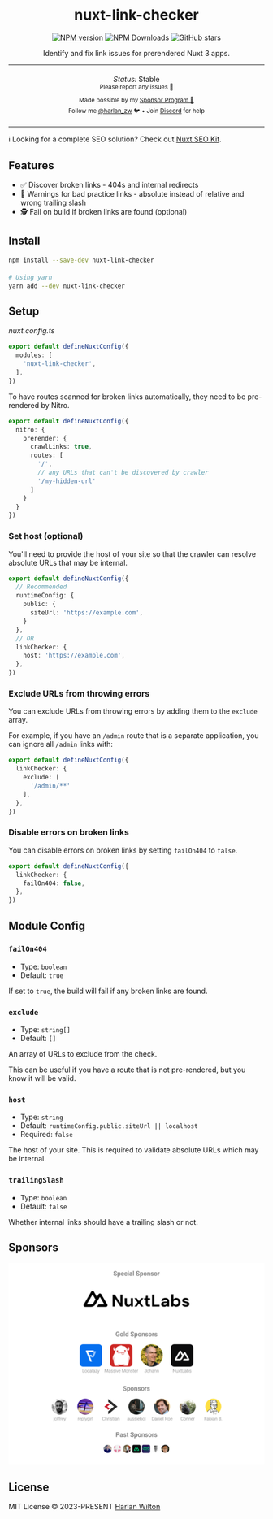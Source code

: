 <h1 align='center'>nuxt-link-checker</h1>

<p align="center">
<a href='https://github.com/harlan-zw/nuxt-link-checker/actions/workflows/test.yml'>
</a>
<a href="https://www.npmjs.com/package/nuxt-link-checker" target="__blank"><img src="https://img.shields.io/npm/v/nuxt-link-checker?style=flat&colorA=002438&colorB=28CF8D" alt="NPM version"></a>
<a href="https://www.npmjs.com/package/nuxt-link-checker" target="__blank"><img alt="NPM Downloads" src="https://img.shields.io/npm/dm/nuxt-link-checker?flat&colorA=002438&colorB=28CF8D"></a>
<a href="https://github.com/harlan-zw/nuxt-link-checker" target="__blank"><img alt="GitHub stars" src="https://img.shields.io/github/stars/harlan-zw/nuxt-link-checker?flat&colorA=002438&colorB=28CF8D"></a>
</p>


<p align="center">
Identify and fix link issues for prerendered Nuxt 3 apps.
</p>

<p align="center">
<table>
<tbody>
<td align="center">
<img width="800" height="0" /><br>
<i>Status:</i> Stable</b> <br>
<sup> Please report any issues 🐛</sup><br>
<sub>Made possible by my <a href="https://github.com/sponsors/harlan-zw">Sponsor Program 💖</a><br> Follow me <a href="https://twitter.com/harlan_zw">@harlan_zw</a> 🐦 • Join <a href="https://discord.gg/275MBUBvgP">Discord</a> for help</sub><br>
<img width="800" height="0" />
</td>
</tbody>
</table>
</p>

ℹ️ Looking for a complete SEO solution? Check out [Nuxt SEO Kit](https://github.com/harlan-zw/nuxt-seo-kit).

## Features

- ✅ Discover broken links - 404s and internal redirects
- 🚩 Warnings for bad practice links - absolute instead of relative and wrong trailing slash
- 🕵️ Fail on build if broken links are found (optional)

## Install

```bash
npm install --save-dev nuxt-link-checker

# Using yarn
yarn add --dev nuxt-link-checker
```

## Setup

_nuxt.config.ts_

```ts
export default defineNuxtConfig({
  modules: [
    'nuxt-link-checker',
  ],
})
```

To have routes scanned for broken links automatically, they need to be pre-rendered by Nitro.

```ts
export default defineNuxtConfig({
  nitro: {
    prerender: {
      crawlLinks: true,
      routes: [
        '/',
        // any URLs that can't be discovered by crawler
        '/my-hidden-url'
      ]
    }
  }
})
```  

### Set host (optional)

You'll need to provide the host of your site so that the crawler can resolve absolute URLs that may be internal.

```ts
export default defineNuxtConfig({
  // Recommended 
  runtimeConfig: {
    public: {
      siteUrl: 'https://example.com',
    }
  },
  // OR 
  linkChecker: {
    host: 'https://example.com',
  },
})
```

### Exclude URLs from throwing errors

You can exclude URLs from throwing errors by adding them to the `exclude` array.

For example, if you have an `/admin` route that is a separate application, you can ignore all `/admin` links with:

```ts
export default defineNuxtConfig({
  linkChecker: {
    exclude: [
      '/admin/**'
    ],
  },
})
```

### Disable errors on broken links

You can disable errors on broken links by setting `failOn404` to `false`.

```ts
export default defineNuxtConfig({
  linkChecker: {
    failOn404: false,
  },
})
```

## Module Config

### `failOn404`

- Type: `boolean`
- Default: `true`

If set to `true`, the build will fail if any broken links are found.

### `exclude`

- Type: `string[]`
- Default: `[]`

An array of URLs to exclude from the check. 

This can be useful if you have a route that is not pre-rendered, but you know it will be valid.

### `host`

- Type: `string`
- Default: `runtimeConfig.public.siteUrl || localhost`
- Required: `false`

The host of your site. This is required to validate absolute URLs which may be internal.

### `trailingSlash`

- Type: `boolean`
- Default: `false`

Whether internal links should have a trailing slash or not.

## Sponsors

<p align="center">
  <a href="https://raw.githubusercontent.com/harlan-zw/static/main/sponsors.svg">
    <img src='https://raw.githubusercontent.com/harlan-zw/static/main/sponsors.svg'/>
  </a>
</p>


## License

MIT License © 2023-PRESENT [Harlan Wilton](https://github.com/harlan-zw)
